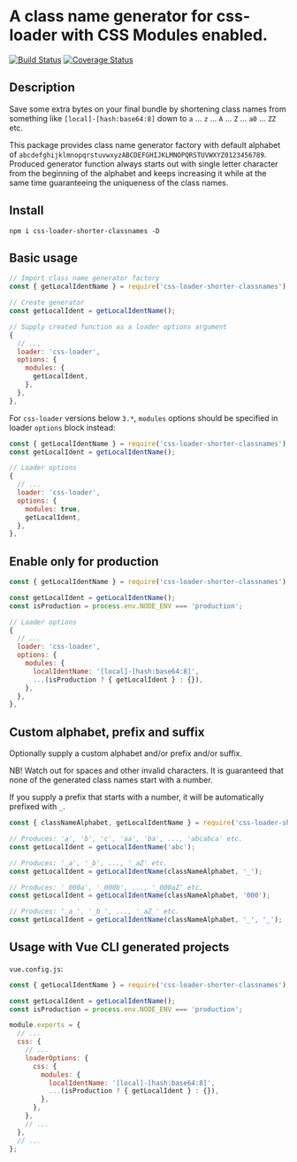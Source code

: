 # A class name generator for css-loader with CSS Modules enabled.

[![Build Status](https://travis-ci.org/unematiii/css-loader-short-classnames.svg)](https://travis-ci.org/unematiii/css-loader-short-classnames)
[![Coverage Status](https://coveralls.io/repos/github/unematiii/css-loader-short-classnames/badge.svg)](https://coveralls.io/github/unematiii/css-loader-short-classnames)

## Description
Save some extra bytes on your final bundle by shortening class names from something like `[local]-[hash:base64:8]` down to `a` ... `z` ... `A` ... `Z` ... `a0` ... `ZZ` etc.

This package provides class name generator factory with default alphabet of `abcdefghijklmnopqrstuvwxyzABCDEFGHIJKLMNOPQRSTUVWXYZ0123456789`. Produced generator function always starts out with single letter character from the beginning of the alphabet and keeps increasing it while at the same time guaranteeing the uniqueness of the class names.

## Install

```
npm i css-loader-shorter-classnames -D
```

## Basic usage

```js
// Import class name generator factory
const { getLocalIdentName } = require('css-loader-shorter-classnames');

// Create generator
const getLocalIdent = getLocalIdentName();

// Supply created function as a loader options argument
{
  // ...
  loader: 'css-loader',
  options: {
    modules: {
      getLocalIdent,
    },
  },
},
```

For `css-loader` versions below `3.*`, `modules` options should be specified in loader `options` block instead:

```js
const { getLocalIdentName } = require('css-loader-shorter-classnames');
const getLocalIdent = getLocalIdentName();

// Loader options
{
  // ...
  loader: 'css-loader',
  options: {
    modules: true,
    getLocalIdent,
  },
},
```

## Enable only for production
```js
const { getLocalIdentName } = require('css-loader-shorter-classnames');

const getLocalIdent = getLocalIdentName();
const isProduction = process.env.NODE_ENV === 'production';

// Loader options
{
  // ...
  loader: 'css-loader',
  options: {
    modules: {
      localIdentName: '[local]-[hash:base64:8]',
      ...(isProduction ? { getLocalIdent } : {}),
    },
  },
},
```

## Custom alphabet, prefix and suffix
Optionally supply a custom alphabet and/or prefix and/or suffix.

NB! Watch out for spaces and other invalid characters. It is guaranteed that none of the generated class names start with a number.

If you supply a prefix that starts with a number, it will be automatically prefixed with `_`.

```js
const { classNameAlphabet, getLocalIdentName } = require('css-loader-shorter-classnames');

// Produces: 'a', 'b', 'c', 'aa', 'ba', ..., 'abcabca' etc.
const getLocalIdent = getLocalIdentName('abc');

// Produces: '_a', '_b', ..., '_aZ' etc.
const getLocalIdent = getLocalIdentName(classNameAlphabet, '_');

// Produces: '_000a', '_000b', ..., '_000aZ' etc.
const getLocalIdent = getLocalIdentName(classNameAlphabet, '000');

// Produces: '_a_', '_b_', ..., '_aZ_' etc.
const getLocalIdent = getLocalIdentName(classNameAlphabet, '_', '_');
```

## Usage with Vue CLI generated projects

`vue.config.js`:

```js
const { getLocalIdentName } = require('css-loader-shorter-classnames');

const getLocalIdent = getLocalIdentName();
const isProduction = process.env.NODE_ENV === 'production';

module.exports = {
  // ...
  css: {
    // ...
    loaderOptions: {
      css: {
        modules: {
          localIdentName: '[local]-[hash:base64:8]',
          ...(isProduction ? { getLocalIdent } : {}),
        },
      },
    },
    // ...
  },
  // ...
};
```

